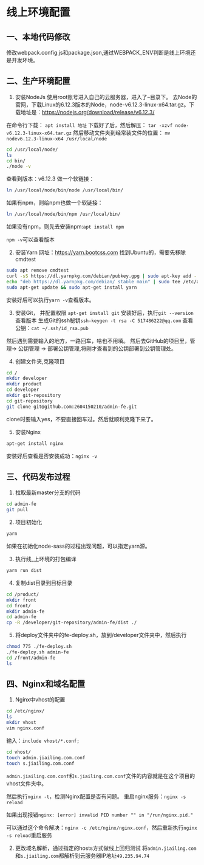 # 线上环境配置

## 一、本地代码修改
修改webpack.config.js和package.json,通过WEBPACK_ENV判断是线上环境还是开发环境。


## 二、生产环境配置
1. 安装NodeJs
使用root账号进入自己的云服务器，进入了`~`目录下。
去Node的官网，下载Linux的6.12.3版本的Node，node-v6.12.3-linux-x64.tar.gz。下载地址是：https://nodejs.org/download/release/v6.12.3/

在命令行下载：
`apt install 地址`
下载好了后，然后解压：
`tar -xzvf node-v6.12.3-linux-x64.tar.gz`
然后移动文件夹到经常装文件的位置：
`mv nodev6.12.3-linux-x64 /usr/local/node`

```bash
cd /usr/local/node/
ls
cd bin/
./node -v
```

查看到版本：v6.12.3
做一个软链接：
```bash
ln /usr/local/node/bin/node /usr/local/bin/
```
如果有npm，则给npm也做一个软链接：
```bash
ln /usr/local/node/bin/npm /usr/local/bin/
```

如果没有npm，则先去安装npm:`apt install npm`

`npm -v`可以查看版本

2. 安装Yarn
网址：https://yarn.bootcss.com
找到Ubuntu的，需要先移除cmdtest
```bash
sudo apt remove cmdtest
curl -sS https://dl.yarnpkg.com/debian/pubkey.gpg | sudo apt-key add -
echo "deb https://dl.yarnpkg.com/debian/ stable main" | sudo tee /etc/apt/sources.list.d/yarn.list
sudo apt-get update && sudo apt-get install yarn
```
安装好后可以执行`yarn -v`查看版本。

3. 安装Git， 并配置权限
`apt-get install git`
安装好后，执行`git --version`查看版本
生成Git的ssh秘钥`ssh-keygen -t rsa -C 517486222@qq.com`
查看公钥：`cat ~/.ssh/id_rsa.pub`

然后遇到需要输入的地方，一路回车，啥也不用填。
然后去GitHub的项目里，管理-> 公钥管理 -> 部署公钥管理,将刚才查看到的公钥部署到公钥管理处。

4. 创建文件夹,克隆项目
```bash
cd /
mkdir developer
mkdir product
cd developer
mkdir git-repository
cd git-repository
git clone git@github.com:2604150210/admin-fe.git
```
clone时要输入yes，不要直接回车过。然后就顺利克隆下来了。


5. 安装Nginx
```bash
apt-get install nginx
```
安装好后查看是否安装成功：`nginx -v`

## 三、代码发布过程
1. 拉取最新master分支的代码
```bash
cd admin-fe
git pull
```
2. 项目初始化
```bash
yarn
```
如果在初始化node-sass的过程出现问题，可以指定yarn源。

3. 执行线_上环境的打包编译
```bash
yarn run dist
```

4. 复制dist目录到目标目录
```bash
cd /product/
mkdir front
cd front/
mkdir admin-fe
cd admin-fe
cp -R /developer/git-repository/admin-fe/dist ./

```

5. 将deploy文件夹中的fe-deploy.sh，放到/developer文件夹中，然后执行
```bash
chmod 775 ./fe-deploy.sh
./fe-deploy.sh admin-fe
cd /front/admin-fe
ls
```

## 四、Nginx和域名配置
1. Nginx中vhost的配置

```bash
cd /etc/nginx/
ls
mkdir vhost
vim nginx.conf
```

输入：`include vhost/*.conf;`
```bash
cd vhost/
touch admin.jiailing.com.conf
touch s.jiailing.com.conf
```
`admin.jiailing.com.conf`和`s.jiailing.com.conf`文件的内容就是在这个项目的vhost文件夹中。

然后执行`nginx -t`，检测Nginx配置是否有问题。
重启nginx服务：`nginx -s reload`

如果出现报错`nginx: [error] invalid PID number "" in "/run/nginx.pid."`

可以通过这个命令解决：`nginx -c /etc/nginx/nginx.conf`，然后重新执行`nginx -s reload`重启服务

2. 更改域名解析，通过指定的hosts方式做线上回归测试
将`admin.jiailing.com`和`s.jiailing.com`都解析到云服务器IP地址`49.235.94.74`
